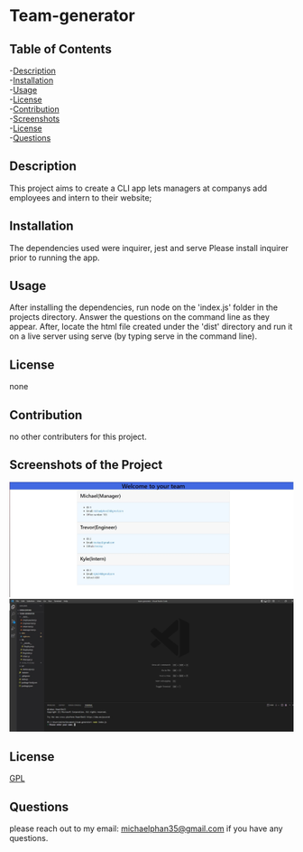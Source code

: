 # Team-generator
    
    
## Table of Contents
-[Description](#description)<br/>
-[Installation](#installation)<br/>
-[Usage](#usage)<br/>
-[License](#license)<br/>
-[Contribution](#contribution)<br/>
-[Screenshots](#screenshots)<br/>
-[License](#license)<br/>
-[Questions](#questions)<br/>
    
## Description
This project aims to create a CLI app lets managers at companys add employees and intern to their website;

## Installation
The dependencies used were inquirer, jest and serve Please install inquirer prior to running the app.

## Usage
After installing the dependencies, run node on the 'index.js' folder in the projects directory. Answer the questions on the command line as they appear. 
After, locate the html file created under the 'dist' directory and run it on a live server using serve (by typing serve in the command line).

## License
none
    
## Contribution
no other contributers for this project.

## Screenshots of the Project
![HTML page created](./media/html_creation.jpg?raw=true "HTML Page creation")
![Command Line Prompt run](./media/command_line_prompt_run.jpg?raw=true "Command Line Prompt Activation")

## License
[GPL](https://choosealicense.com/licenses/gpl-3.0/)

## Questions
please reach out to my email: michaelphan35@gmail.com if you have any questions.
